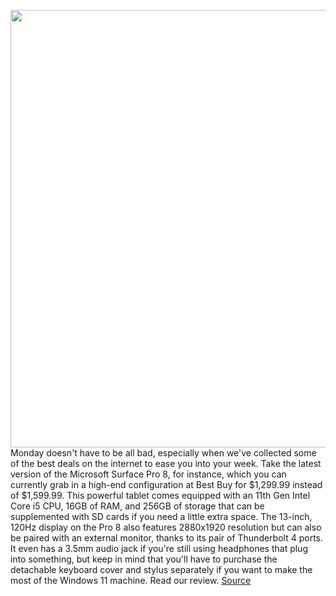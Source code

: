 <img src='https://cdn.vox-cdn.com/thumbor/79KxfpCTYE7_WwqKEKNmwow9puw=/0x0:2040x1360/1200x800/filters:focal(857x517:1183x843)/cdn.vox-cdn.com/uploads/chorus_image/image/70681781/bfarsace_211004_4777_0003.0.jpg' width='700px' /><br/>
Monday doesn't have to be all bad, especially when we've collected some of the best deals on the internet to ease you into your week. Take the latest version of the Microsoft Surface Pro 8, for instance, which you can currently grab in a high-end configuration at Best Buy for $1,299.99 instead of $1,599.99. This powerful tablet comes equipped with an 11th Gen Intel Core i5 CPU, 16GB of RAM, and 256GB of storage that can be supplemented with SD cards if you need a little extra space. The 13-inch, 120Hz display on the Pro 8 also features 2880x1920 resolution but can also be paired with an external monitor, thanks to its pair of Thunderbolt 4 ports. It even has a 3.5mm audio jack if you're still using headphones that plug into something, but keep in mind that you'll have to purchase the detachable keyboard cover and stylus separately if you want to make the most of the Windows 11 machine. Read our review.
<a href='https://www.theverge.com/good-deals/2022/3/28/22999642/microsoft-surface-pro-8-samsung-galaxy-chromebook-2-echo-show-5-ps5-dualsense-controller-deal-sale'> Source <a/>